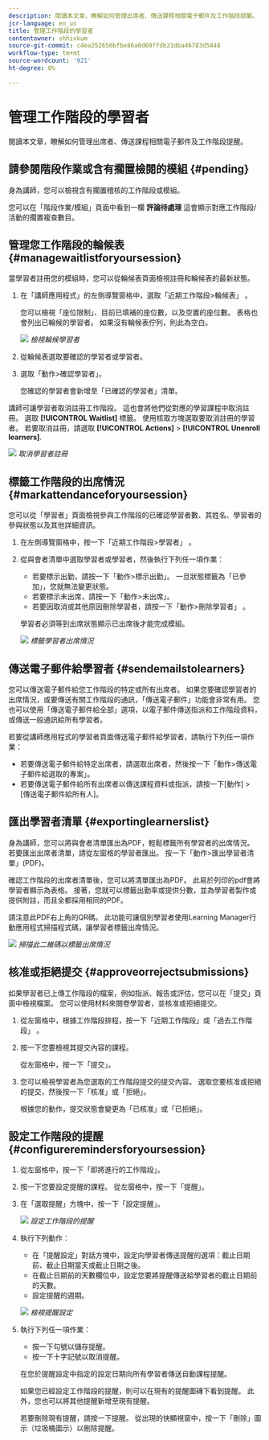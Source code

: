 ```yaml
---
description: 閱讀本文章，瞭解如何管理出席者、傳送課程相關電子郵件及工作階段提醒。
jcr-language: en_us
title: 管理工作階段的學習者
contentowner: shhivkum
source-git-commit: c4ea252656bfbe86a0d69ffdb21dba46783d5848
workflow-type: tm+mt
source-wordcount: '921'
ht-degree: 0%

---
```




# 管理工作階段的學習者

閱讀本文章，瞭解如何管理出席者、傳送課程相關電子郵件及工作階段提醒。

## 請參閱階段作業或含有擱置檢閱的模組 {#pending}

身為講師，您可以檢視含有擱置稽核的工作階段或模組。

您可以在「階段作業/模組」頁面中看到一欄 **評論待處理** 這會顯示對應工作階段/活動的擱置複查數目。

## 管理您工作階段的輪候表 {#managewaitlistforyoursession}

當學習者註冊您的模組時，您可以從輪候表頁面檢視註冊和輪候表的最新狀態。

1. 在「講師應用程式」的左側導覽窗格中，選取「近期工作階段>輪候表」 。

   您可以檢視「座位限制」、目前已填補的座位數，以及空置的座位數。 表格也會列出已輪候的學習者。 如果沒有輪候表佇列，則此為空白。

   ![](assets/waitlist.png)
   *檢視輪候學習者*

1. 從輪候表選取要確認的學習者或學習者。
1. 選取「動作>確認學習者」。

   您確認的學習者會新增至「已確認的學習者」清單。

講師可讓學習者取消註冊工作階段。 這也會將他們從對應的學習課程中取消註冊。 選取 **[!UICONTROL Waitlist]** 標籤。 使用核取方塊選取要取消註冊的學習者。 若要取消註冊，請選取 **[!UICONTROL Actions]** > **[!UICONTROL Unenroll learners]**.

![](assets/unenroll-learners.png)
*取消學習者註冊*

## 標籤工作階段的出席情況 {#markattendanceforyoursession}

您可以從「學習者」頁面檢視參與工作階段的已確認學習者數、其姓名、學習者的參與狀態以及其他詳細資訊。

1. 在左側導覽窗格中，按一下「近期工作階段>學習者」 。
1. 從與會者清單中選取學習者或學習者，然後執行下列任一項作業：

   * 若要標示出勤，請按一下「動作>標示出勤」。 一旦狀態標籤為「已參加」，您就無法變更狀態。
   * 若要標示未出席，請按一下「動作>未出席」。
   * 若要因取消或其他原因刪除學習者，請按一下「動作>刪除學習者」 。

   學習者必須等到出席狀態顯示已出席後才能完成模組。

   ![](assets/markattendance.png)
   *標籤學習者出席情況*

## 傳送電子郵件給學習者 {#sendemailstolearners}

您可以傳送電子郵件給您工作階段的特定或所有出席者。 如果您要確認學習者的出席情況，或要傳送有關工作階段的通訊，「傳送電子郵件」功能會非常有用。 您也可以使用「傳送電子郵件給全部」選項，以電子郵件傳送指派和工作階段資料，或傳送一般通訊給所有學習者。

若要從講師應用程式的學習者頁面傳送電子郵件給學習者，請執行下列任一項作業：

* 若要傳送電子郵件給特定出席者，請選取出席者，然後按一下「動作>傳送電子郵件給選取的專案」。
* 若要傳送電子郵件給所有出席者以傳送課程資料或指派，請按一下[動作] > [傳送電子郵件給所有人]。

## 匯出學習者清單 {#exportinglearnerslist}

身為講師，您可以將與會者清單匯出為PDF，輕鬆標籤所有學習者的出席情況。 若要匯出出席者清單，請從左窗格的學習者匯出。 按一下「動作>匯出學習者清單」(PDF)。

確認工作階段的出席者清單後，您可以將清單匯出為PDF。 此易於列印的pdf會將學習者顯示為表格。 接著，您就可以標籤出勤率或提供分數，並為學習者製作或提供附註，而且全都採用相同的PDF。

請注意此PDF右上角的QR碼。 此功能可讓個別學習者使用Learning Manager行動應用程式掃描程式碼，讓學習者標籤出席情況。

![](assets/exportpdf.png)
*掃描此二維碼以標籤出席情況*

## 核准或拒絕提交 {#approveorrejectsubmissions}

如果學習者已上傳工作階段的檔案，例如指派、報告或評估，您可以在「提交」頁面中檢視檔案。 您可以使用材料來閱卷學習者，並核准或拒絕提交。

1. 從左窗格中，根據工作階段排程，按一下「近期工作階段」或「過去工作階段」 。
1. 按一下您要檢視其提交內容的課程。

   從左窗格中，按一下「提交」。

1. 您可以檢視學習者為您選取的工作階段提交的提交內容。 選取您要核准或拒絕的提交，然後按一下「核准」或「拒絕」。

   根據您的動作，提交狀態會變更為「已核准」或「已拒絕」。

## 設定工作階段的提醒 {#configureremindersforyoursession}

1. 從左窗格中，按一下「即將進行的工作階段」。
1. 按一下您要設定提醒的課程。 從左窗格中，按一下「提醒」。
1. 在「選取提醒」方塊中，按一下「設定提醒」。

   ![](assets/setreminder.png)
   *設定工作階段的提醒*

1. 執行下列動作：

   * 在「提醒設定」對話方塊中，設定向學習者傳送提醒的選項：截止日期前、截止日期當天或截止日期之後。
   * 在截止日期前的天數欄位中，設定您要將提醒傳送給學習者的截止日期前的天數。
   * 設定提醒的週期。

   ![](assets/remindersettings.png)
   *檢視提醒設定*

1. 執行下列任一項作業：

   * 按一下勾號以儲存提醒。
   * 按一下十字記號以取消提醒。

   在您於提醒設定中指定的設定日期向所有學習者傳送自動課程提醒。

   如果您已經設定工作階段的提醒，則可以在現有的提醒圖磚下看到提醒。 此外，您也可以將其他提醒新增至現有提醒。

   若要刪除現有提醒，請按一下提醒。 從出現的快顯視窗中，按一下「刪除」圖示（垃圾桶圖示）以刪除提醒。
